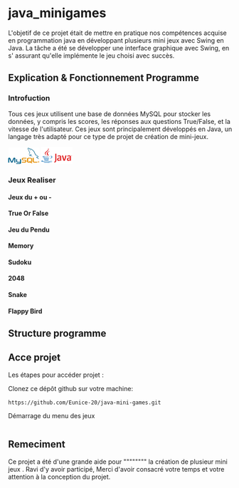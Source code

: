 # java_minigames

 L'objetif de ce projet était de mettre en pratique nos compétences  acquise en programmation java en développant plusieurs mini jeux avec Swing en Java. La  tâche a été se développer une interface graphique avec Swing, en s' assurant qu'elle implémente le jeu choisi avec succès.

 ## Explication & Fonctionnement Programme

  ### Introfuction

Tous ces jeux  utilisent une base de données MySQL pour stocker les données, y compris les scores, les réponses aux questions True/False, et la vitesse de l'utilisateur. Ces jeux sont principalement développés en Java, un langage très adapté pour ce type de projet de création de mini-jeux.

<img src="./Imgred/image.png" alt="texte alternatif" style="width:70px;height:px;"> 

<img src="./Imgred/image-1.png"  alt="texte alternatif" style="width:70px;height:px;">


 ### Jeux Realiser 

 <!-- definit le jeux

  le but jeux 

comment  jouer  -->


#### Jeux du + ou - 




#### True Or False



#### Jeu du Pendu



#### Memory




#### Sudoku



#### 2048



#### Snake



#### Flappy Bird




 ## Structure programme
 
 


 ## Acce projet 

 <!-- Instalation du projet -->
Les étapes pour accéder projet  :

Clonez ce dépôt github sur votre machine:

```
https://github.com/Eunice-20/java-mini-games.git
```

Démarrage du menu des jeux 

```
```


 ## Remeciment

 Ce projet a été d'une grande aide pour """""""" la création de plusieur mini jeux . Ravi d'y avoir participé, Merci d'avoir consacré votre temps et votre attention à la conception du projet.




<!-- 
-- git config --global --add safe.directory C:/Users/Usager/OneDrive/Bureau/java-mini-games



-- SHOW DATABASES;

-- SELECT * FROM ma_table;
-- SELECT * FROM ma_table; :
-- Cette commande est une requête de sélection (SELECT) qui récupère toutes les lignes et toutes les colonnes de la table spécifiée (ma_table). Lorsque vous exécutez cette commande, MySQL retournera toutes les données stockées dans la table ma_table.

-- data base 
-- mysql> SHOW DATABASES;mysql> CREATE DATABASE database_DB;
-- Query OK, 1 row affected (0.01 sec)

-- mysql> SHOW DATABASES;
-- +--------------------+
-- | Database           |
-- +--------------------+
-- | database_db        |
-- | information_schema |
-- | mysql              |
-- | performance_schema |
-- | sys                |
-- +--------------------+
-- 5 rows in set (0.00 sec)

-- mysql>





-- PS C:\Users\Usager\java-minigames> Copy-Item "C:\Program Files\Java\jdk-17\lib\jrt-fs.jar" ".\lib"

-- ette commande utilise Copy-Item pour copier le fichier jrt-fs.jar dans le dossier lib que vous avez créé à la racine de votre projet


-- ```
-- Enter password: ******
-- Welcome to the MySQL monitor.  Commands end with ; or \g.
-- Your MySQL connection id is 13
-- Server version: 8.0.36 MySQL Community Server - GPL

-- Copyright (c) 2000, 2024, Oracle and/or its affiliates.

-- Oracle is a registered trademark of Oracle Corporation and/or its
-- affiliates. Other names may be trademarks of their respective
-- owners.

-- Type 'help;' or '\h' for help. Type '\c' to clear the current input statement.

-- mysql> SHOW DATABASES;
-- +--------------------+
-- | Database           |
-- +--------------------+
-- | database_db        |
-- | information_schema |
-- | mysql              |
-- | performance_schema |
-- | sys                |
-- +--------------------+
-- 5 rows in set (0.03 sec)

-- mysql> use database_db;
-- Database changed
-- mysql> show tables;
-- Empty set (0.02 sec)

-- mysql>





-- mysql> use database_db;
-- Database changed
-- mysql> show tables;
-- +-----------------------+
-- | Tables_in_database_db |
-- +-----------------------+
-- | jeux1                 |
-- +-----------------------+
-- 1 row in set (0.01 sec)

-- mysql> CREATE TABLE IF NOT EXISTS HangmanBase (
--     ->     id INT AUTO_INCREMENT PRIMARY KEY,
--     ->     score INT
--     -> );
-- Query OK, 0 rows affected (0.11 sec)

-- mysql> INSERT INTO HangmanBase (score) VALUES (100);
-- Query OK, 1 row affected (0.01 sec)

-- mysql> INSERT INTO HangmanBase (score) VALUES (score);
-- Query OK, 1 row affected (0.01 sec)

-- mysql> show tables;
-- +-----------------------+
-- | Tables_in_database_db |
-- +-----------------------+
-- | hangmanbase           |
-- | jeux1                 |
-- +-----------------------+
-- 2 rows in set (0.00 sec)

-- mysql>
-- ```

-- ----------


-- mysql>  CREATE TABLE IF NOT EXISTS Memorybase (
--     ->      id INT AUTO_INCREMENT PRIMARY KEY,
--     ->      score INT
--     ->      );
-- ERROR 1046 (3D000): No database selected
-- mysql> SHOW DATABASES;
-- +--------------------+
-- | Database           |
-- +--------------------+
-- | database_db        |
-- | information_schema |
-- | mysql              |
-- | performance_schema |
-- | sys                |
-- +--------------------+
-- 5 rows in set (0.01 sec)

-- mysql> show tables;
-- ERROR 1046 (3D000): No database selected
-- mysql> use database_db;
-- Database changed
-- mysql> show tables;
-- +-----------------------+
-- | Tables_in_database_db |
-- +-----------------------+
-- | hangmanbase           |
-- | jeux1                 |
-- | memorybase            |
-- +-----------------------+
-- 3 rows in set (0.01 sec)

-- mysql>





--      CREATE TABLE IF NOT EXISTS Memorybase (
--      id INT AUTO_INCREMENT PRIMARY KEY,
--      score INT
--      );

--      mysql> ALTER TABLE Memorybase
--     -> ADD COLUMN elapsedTime DOUBLE DEFAULT 0;
-- Query OK, 0 rows affected (0.13 sec)
-- Records: 0  Duplicates: 0  Warnings: 0

-- ---- pour modifier 

-- mysql> ALTER TABLE Memorybase
--     -> MODIFY COLUMN elapsedTime DOUBLE;
-- Query OK, 0 rows affected (0.04 sec)
-- Records: 0  Duplicates: 0  Warnings: 0



--  ALTER TABLE Memorybase
-- DROP COLUMN ;


-- --------

-- mysql> select * from memorybase;
-- +----+-------+-------------+
-- | id | score | elapsedTime |
-- +----+-------+-------------+
-- |  1 |    52 |           0 |
-- |  2 |  NULL |      69.845 |
-- |  3 |    55 |           0 |
-- |  4 |  NULL |      67.149 |
-- |  5 |    59 |           0 |
-- |  6 |  NULL |      60.772 |
-- |  7 |    60 |           0 |
-- |  8 |  NULL |      77.931 |
-- |  9 |    50 |        NULL |
-- | 10 |  NULL |       88.91 |
-- | 11 |    39 |        NULL |
-- +----+-------+-------------+
-- 11 rows in set (0.00 sec)

-- mysql> flush memorydatabase
--     -> ;
-- ERROR 1064 (42000): You have an error in your SQL syntax; check the manual that corresponds to your MySQL server version for the right syntax to use near 'memorydatabase' at line 1
-- mysql> DELETE FROM memorybase;
-- Query OK, 11 rows affected (0.01 sec)

-- mysql> select * from memorybase;
-- Empty set (0.00 sec)

-- mysql> select * from memorybase;
-- Empty set (0.00 sec)

-- mysql> select * from memorybase;
-- +----+-------+-------------+
-- | id | score | elapsedTime |
-- +----+-------+-------------+
-- | 12 |  NULL |     105.159 |
-- | 13 |    34 |        NULL |
-- +----+-------+-------------+
-- 2 rows in set (0.00 sec)

-- mysql>

-- ALTER TABLE Memorybase
--     ADD COLUMN cp Int;

--     mysql> ALTER TABLE Memorybase
--     ->     ADD COLUMN cp Int;
-- Query OK, 0 rows affected (0.05 sec)
-- Records: 0  Duplicates: 0  Warnings: 0

-- mysql> select * from memorybase;
-- +----+-------+-------------+------+
-- | id | score | elapsedTime | cp   |
-- +----+-------+-------------+------+
-- | 12 |  NULL |     105.159 | NULL |
-- | 13 |    34 |        NULL | NULL |
-- | 14 |    43 |        NULL | NULL |
-- | 15 |    69 |        NULL | NULL |
-- | 16 |    55 |        NULL | NULL |
-- | 17 |    57 |      58.605 | NULL |
-- +----+-------+-------------+------+
-- 6 rows in set (0.00 sec)

-- mysql>



-- mysql> CREATE TABLE IF NOT EXISTS Snakebase (
--     ->     id INT AUTO_INCREMENT PRIMARY KEY,
--     ->     score INT
--     ->      );
-- Query OK, 0 rows affected (0.06 sec)

-- mysql> show tables;
-- +-----------------------+
-- | Tables_in_database_db |
-- +-----------------------+
-- | hangmanbase           |
-- | jeux1                 |
-- | memorybase            |
-- | snakebase             |
-- +-----------------------+
-- 4 rows in set (0.01 sec)



-- TrueFalsebase

-- CREATE TABLE IF NOT EXISTS Snakebase (
--         id INT AUTO_INCREMENT PRIMARY KEY,
--        score INT
--          ); -->
